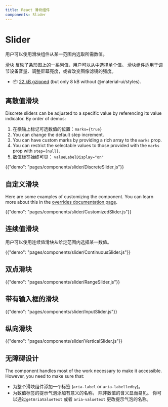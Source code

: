 ```yaml
---
title: React 滑块组件
components: Slider
---
```


# Slider

<p class="description">用户可以使用滑块组件从某一范围内选取所需数值。</p>

[滑块](https://material.io/design/components/sliders.html) 反映了条形图上的一系列值，用户可以从中选择单个值。 滑块组件适用于调节设备音量、调整屏幕亮度，或者改变图像滤镜的强度。

- 📦 [22 kB gzipped](/size-snapshot) (but only 8 kB without @material-ui/styles).

## 离散值滑块

Discrete sliders can be adjusted to a specific value by referencing its value indicator. By order of demos:

1. 在横轴上标记可选数值的位置：`marks={true}`
2. You can change the default step increment.
3. You can have custom marks by providing a rich array to the `marks` prop.
4. You can restrict the selectable values to those provided with the `marks` prop with `step={null}`.
5. 数值标签始终可见： `valueLabelDisplay="on"`

{{"demo": "pages/components/slider/DiscreteSlider.js"}}

## 自定义滑块

Here are some examples of customizing the component. You can learn more about this in the [overrides documentation page](/customization/components/).

{{"demo": "pages/components/slider/CustomizedSlider.js"}}

## 连续值滑块

用户可以使用连续值滑块从给定范围内选择某一数值。

{{"demo": "pages/components/slider/ContinuousSlider.js"}}

## 双点滑块

{{"demo": "pages/components/slider/RangeSlider.js"}}

## 带有输入框的滑块

{{"demo": "pages/components/slider/InputSlider.js"}}

## 纵向滑块

{{"demo": "pages/components/slider/VerticalSlider.js"}}

## 无障碍设计

The component handles most of the work necessary to make it accessible. However, you need to make sure that:

- 为整个滑块组件添加一个标签 (`aria-label` or `aria-labelledby`)。
- 为数值标签的提示气泡添加有意义的名称， 除非数值的含义显而易见。 你可以通过`getAriaValueText` 或者 `aria-valuetext` 更改提示气泡的名称。
